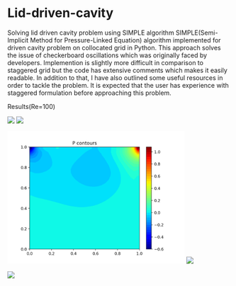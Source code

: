 # Lid-driven-cavity
Solving lid driven cavity problem using SIMPLE algorithm
SIMPLE(Semi-Implicit Method for Pressure-Linked Equation) algorithm implemented for driven cavity problem on collocated grid in Python. This approach solves the issue of checkerboard oscillations which was originally faced by developers. Implemention is slightly more difficult in comparison to staggered grid but the code has extensive comments which makes it easily readable. In addition to that, I have also outlined some useful resources in order to tackle the problem. It is expected that the user has experience with staggered formulation before approaching this problem.

Results(Re=100)

<p float="left">
  <img src="https://github.com/mr-mlsk/Lid-driven-cavity/blob/main/results/u_contours.png" width="400" >
  <img src="https://github.com/mr-mlsk/Lid-driven-cavity/blob/main/results/v_contours.png" width="400"> 
</p>

<p float="left">
  <img src="https://github.com/mr-mlsk/Lid-driven-cavity/blob/main/pressure_contours.png" width="400">
  <img src="https://github.com/mr-mlsk/Lid-driven-cavity/blob/main/results/u_centerline.png" width="400"> 
</p>
  
<image src= "https://github.com/mr-mlsk/Lid-driven-cavity/blob/main/results/v_centerline.png" width=400>

